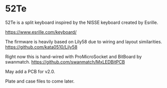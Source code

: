 # 52Te

52Te is a split keyboard inspired by the NISSE keyboard created by Esrille.

https://www.esrille.com/keyboard/

The firmware is heavily based on Lily58 due to wiring and layout similarities.
https://github.com/kata0510/Lily58

Right now this is hand-wired with ProMicroSocket and BitBoard by swanmatch.
https://github.com/swanmatch/MxLEDBitPCB

May add a PCB for v2.0.

Plate and case files to come later.
